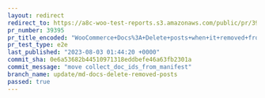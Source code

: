 ```yaml
---
layout: redirect
redirect_to: https://a8c-woo-test-reports.s3.amazonaws.com/public/pr/39395/e2e/index.html
pr_number: 39395
pr_title_encoded: "WooCommerce+Docs%3A+Delete+posts+when+it+removed+from+the+manifest"
pr_test_type: e2e
last_published: "2023-08-03 01:44:20 +0000"
commit_sha: 0e6a53682b44510971318eddbefe46a63fb2301a
commit_message: "move collect_doc_ids_from_manifest"
branch_name: update/md-docs-delete-removed-posts
passed: true
---
```

